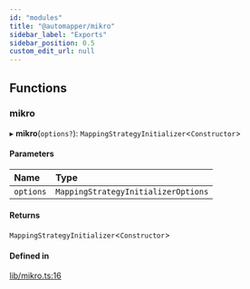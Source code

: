 ```yaml
---
id: "modules"
title: "@automapper/mikro"
sidebar_label: "Exports"
sidebar_position: 0.5
custom_edit_url: null
---
```


## Functions

### mikro

▸ **mikro**(`options?`): `MappingStrategyInitializer`<`Constructor`\>

#### Parameters

| Name | Type |
| :------ | :------ |
| `options` | `MappingStrategyInitializerOptions` |

#### Returns

`MappingStrategyInitializer`<`Constructor`\>

#### Defined in

[lib/mikro.ts:16](https://github.com/nartc/mapper/blob/efc4cb9d/packages/mikro/src/lib/mikro.ts#L16)
